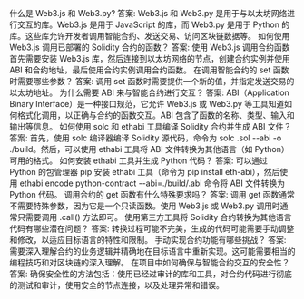 
什么是 Web3.js 和 Web3.py?
答案: Web3.js 和 Web3.py 是用于与以太坊网络进行交互的库。Web3.js 是用于 JavaScript 的库，而 Web3.py 是用于 Python 的库。这些库允许开发者调用智能合约、发送交易、访问区块链数据等。
如何使用 Web3.js 调用已部署的 Solidity 合约的函数？
答案: 使用 Web3.js 调用合约函数首先需要安装 Web3.js 库，然后连接到以太坊网络的节点，创建合约实例并使用 ABI 和合约地址，最后使用合约实例调用合约函数。
在调用智能合约的 set 函数时需要哪些参数？
答案: 调用 set 函数时需要提供一个新的值，并指定发送交易的以太坊地址。
为什么需要 ABI 来与智能合约进行交互？
答案: ABI（Application Binary Interface）是一种接口规范，它允许 Web3.js 或 Web3.py 等工具知道如何格式化调用，以正确与合约的函数交互。ABI 包含了函数的名称、类型、输入和输出等信息。
如何使用 solc 和 ethabi 工具编译 Solidity 合约并生成 ABI 文件？
答案: 首先，使用 solc 编译器编译 Solidity 源代码，命令为 solc <filename>.sol --abi -o ./build。然后，可以使用 ethabi 工具将 ABI 文件转换为其他语言（如 Python）可用的格式。
如何安装 ethabi 工具并生成 Python 代码？
答案: 可以通过 Python 的包管理器 pip 安装 ethabi 工具（命令为 pip install eth-abi），然后使用 ethabi encode python-contract --abi=./build/<contract-name>.abi 命令将 ABI 文件转换为 Python 代码。
调用合约的 get 函数有什么特殊要求吗？
答案: 调用 get 函数通常不需要特殊参数，因为它是一个只读函数。使用 Web3.js 或 Web3.py 调用时通常只需要调用 .call() 方法即可。
使用第三方工具将 Solidity 合约转换为其他语言代码有哪些潜在问题？
答案: 转换过程可能不完美，生成的代码可能需要手动调整和修改，以适应目标语言的特性和限制。
手动实现合约功能有哪些挑战？
答案: 需要深入理解合约的业务逻辑并精确地在目标语言中重新实现。这可能需要相当的编程技巧和对区块链的深入理解。
在项目中如何确保与智能合约交互的安全性？
答案: 确保安全性的方法包括：使用已经过审计的库和工具，对合约代码进行彻底的测试和审计，使用安全的节点连接，以及处理异常和错误。
